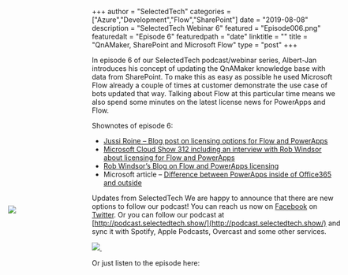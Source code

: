 +++
author = "SelectedTech"
categories = ["Azure","Development","Flow","SharePoint"]
date = "2019-08-08"
description = "SelectedTech Webinar 6"
featured = "Episode006.png"
featuredalt = "Episode 6"
featuredpath = "date"
linktitle = ""
title = "QnAMaker, SharePoint and Microsoft Flow"
type = "post"
+++

In episode 6 of our SelectedTech podcast/webinar series, Albert-Jan introduces his concept of updating the QnAMaker knowledge base with data from SharePoint. To make this as easy as possible he used Microsoft Flow already a couple of times at customer demonstrate the use case of bots updated that way. Talking about Flow at this particular time means we also spend some minutes on the latest license news for PowerApps and Flow.

Shownotes of episode 6:
- [Jussi Roine – Blog post on licensing options for Flow and PowerApps](https://jussiroine.com/2019/01/the-comprehensive-licensing-guide-to-microsoft-flow-and-powerapps/https://powerapps.microsoft.com/en-us/blog/new-licensing-options-for-powerapps-and-flow/)
- [Microsoft Cloud Show 312 including an interview with Rob Windsor about licensing for Flow and PowerApps](http://www.microsoftcloudshow.com/podcast/Episodes/312-inspire-tidbits-and-big-cloud-wins) 
- [Rob Windsor’s Blog on Flow and PowerApps licensing](https://www.paitgroup.com/blog/an-office-365-users-guide-to-powerapps-and-flow-licensing-october-2019-edition)
- Microsoft article – [Difference between PowerApps inside of Office365 and outside](https://docs.microsoft.com/en-us/power-platform/admin/pricing-billing-skus)

Updates from SelectedTech
We are happy to announce that there are new options to follow our podcast! You can reach us now on [Facebook](https://www.facebook.com/SelectedTechPage/) on [Twitter](https://twitter.com/selectedtech). Or you can follow our podcast at [http://podcast.selectedtech.show/](http://podcast.selectedtech.show/) and sync it with Spotify, Apple Podcasts, Overcast and some other services.

<a data-fancybox href="https://youtu.be/hsv2dtf_t0s">
    <img class="card-img-top img-fluid" src="https://img.youtube.com/vi/hsv2dtf_t0s/mqdefault.jpg">
    <img src="/img/play.gif" style="position: relative; width:auto; background:transparent;top: -75px; left: -190px;"/>
</a>

Or just listen to the episode here:

<div id="buzzsprout-player-1520299"></div>
<script src="https://www.buzzsprout.com/482989/1520299-qnamaker-sharepoint-and-microsoft-flow.js?container_id=buzzsprout-player-1520299&player=small" type="text/javascript" charset="utf-8"></script>